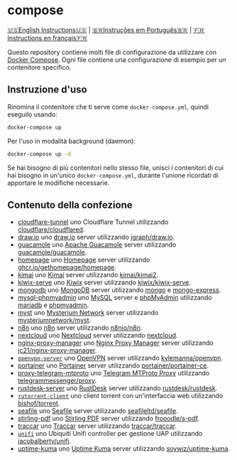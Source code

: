 # compose

[🇺🇸English Instructions🇺🇸](README.md) | [🇧🇷Instruções em Português🇧🇷](LEIAME.md) | [🇫🇷Instructions en français🇫🇷](LISEZ-MOI.md)

Questo repository contiene molti file di configurazione da utilizzare con [Docker Compose]. Ogni file contiene una configurazione di esempio per un contenitore specifico.

## Instruzione d'uso

Rinomina il contenitore che ti serve come `docker-compose.yml`, quindi eseguilo usando:

```bash
docker-compose up
```

Per l'uso in modalità background (daemon):

```bash
docker-compose up -d
```

Se hai bisogno di più contenitori nello stesso file, unisci i contenitori di cui hai bisogno in un'unico `docker-compose.yml`, durante l'unione ricordati di apportare le modifiche necessarie.

## Contenuto della confezione

* [cloudflare-tunnel](cloudflare-tunnel/docker-compose.yml) uno Cloudflare Tunnel utilizzando [cloudflare/cloudflared](https://hub.docker.com/r/cloudflare/cloudflared).
* [draw.io](draw.io/docker-compose.yml) uno [draw.io](https://draw.io) server utilizzando [jgraph/draw.io](https://hub.docker.com/r/jgraph/drawio).
* [guacamole](guacamole/docker-compose.yml) uno [Apache Guacamole](https://guacamole.apache.org/) server utilizzando [guacamole/guacamole](https://hub.docker.com/r/guacamole/guacamole).
* [homepage](homepage/docker-compose.yml) uno [Homepage](https://gethomepage.dev/latest/) server utilizzando [ghcr.io/gethomepage/homepage](https://ghcr.io/gethomepage/homepage).
* [kimai](kimai/docker-compose.yml) uno [Kimai](https://www.kimai.org/) server utilizzando [kimai/kimai2](https://hub.docker.com/r/kimai/kimai2).
* [kiwix-serve](kiwix-serve/docker-compose.yml) uno [Kiwix](https://wiki.kiwix.org/wiki/Kiwix-serve) server utilizzando [kiwix/kiwix-serve](https://github.com/kiwix/kiwix-tools/pkgs/container/kiwix-serve).
* [mongodb](mongodb/docker-compose.yml) uno [MongoDB](https://www.mongodb.com/) server utilizzando [mongo](https://hub.docker.com/_/mongo) e [mongo-express](https://hub.docker.com/_/mongo-express).
* [mysql-phpmyadmin](mysql-phpmyadmin/docker-compose.yml) uno [MySQL](https://www.mysql.com/) server e [phpMyAdmin](https://www.phpmyadmin.net/) utilizzando [mariadb](https://hub.docker.com/_/mariadb) e [phpmyadmin](https://hub.docker.com/_/phpmyadmin).
* [myst](myst/docker-compose.yml) uno [Mysterium Network](https://www.mysterium.network/) server utilizzando [mysteriumnetwork/myst](https://hub.docker.com/r/mysteriumnetwork/myst).
* [n8n](n8n/docker-compose.yml) uno [n8n](https://n8n.io/) server utilizzando [n8nio/n8n](https://hub.docker.com/r/n8nio/n8n).
* [nextcloud](nextcloud/docker-compose.yml) uno [Nextcloud](https://nextcloud.com/) server utilizzando [nextcloud](https://hub.docker.com/_/nextcloud).
* [nginx-proxy-manager](nginx-proxy-manager/docker-compose.yml) uno [Nginx Proxy Manager](https://nginxproxymanager.com/) server utilizzando [jc21/nginx-proxy-manager](https://hub.docker.com/r/jc21/nginx-proxy-manager).
* [`openvpn-server`](openvpn-server/docker-compose.yml) uno [OpenVPN] server utilizzando [kylemanna/openvpn].
* [portainer](portainer/docker-compose.yml) uno [Portainer](https://www.portainer.io/) server utilizzando [portainer/portainer-ce](https://hub.docker.com/r/portainer/portainer-ce).
* [proxy-telegram-mtproto](proxy-telegram-mtproto/docker-compose.yml) uno [Telegram MTProto Proxy](https://github.com/TelegramMessenger/MTProxy) utilizzando [telegrammessenger/proxy](https://hub.docker.com/r/telegrammessenger/proxy).
* [rustdesk-server](rustdesk-server/docker-compose.yml) uno [RustDesk](https://rustdesk.com/) server utilizzando [rustdesk/rustdesk](https://hub.docker.com/r/rustdesk/rustdesk-server).
* [`rutorrent-client`](rutorrent-client/docker-compose.yml) uno client torrent con un'interfaccia web utilizzando [bishof/torrent].
* [seafile](seafile/docker-compose.yml) uno [Seafile](https://www.seafile.com/en/home/) server utilizzando [seafileltd/seafile](https://hub.docker.com/r/seafileltd/seafile).
* [stirling-pdf](stirling-pdf/docker-compose.yml) uno [Stirling PDF](https://stirlingtools.com/) server utilizzando [frooodle/s-pdf](https://hub.docker.com/r/frooodle/s-pdf).
* [traccar](traccar/docker-compose.yml) uno [Traccar](https://www.traccar.org/) server utilizzando [traccar/traccar](https://hub.docker.com/r/traccar/traccar).
* [`unifi`](unifi/docker-compose.yml) uno Ubiquiti Unifi controller per gestione UAP utilizzando [jacobalberty/unifi].
* [uptime-kuma](uptime-kuma/docker-compose.yml) uno [Uptime Kuma](https://uptime.kuma.pet/) server utilizzando [soywiz/uptime-kuma](https://hub.docker.com/r/louislam/uptime-kuma).

[Docker Compose]: https://docs.docker.com/compose/
[OpenVPN]: https://openvpn.net/
[bishof/torrent]: https://hub.docker.com/r/bishof/torrent
[jacobalberty/unifi]: https://hub.docker.com/r/jacobalberty/unifi
[kylemanna/openvpn]: https://hub.docker.com/r/kylemanna/openvpn
